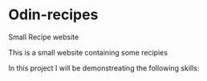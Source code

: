 # Odin-recipes
Small Recipe website

This is a small website containing some recipies

In this project I will be demonstreating the following skills: